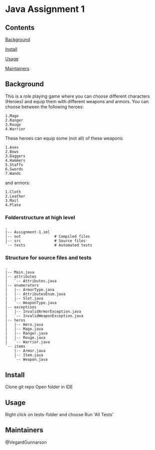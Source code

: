 # Java Assignment 1

## Contents

[Background](#Background)

[Install](#Install)

[Usage](#Usage)

[Maintainers](#Maintainers)


## Background 

This is a role playing game where you can choose different characters (Heroes) and equip them with different weapons and armors.
You can choose between the following heroes:
```
1.Mage 
2.Ranger
3.Rouge
4.Warrior
```
These heroes can equip some (not all) of these weapons:
```
1.Axes 
2.Bows
3.Daggers
4.Hammers
5.Staffs
6.Swords
7.Wands
```
and armors:
```
1.Cloth 
2.Leather
3.Mail
4.Plate
```

### Folderstructure at high level
```
.
|-- Assignment-1.iml
|-- out               # Compiled files
|-- src               # Source files
`-- tests             # Automated tests
```

### Structure for source files and tests <br />
```
.
|-- Main.java
|-- attributes
|   `-- Attributes.java
|-- enumerators
|   |-- ArmorType.java
|   |-- AttributesEnum.java
|   |-- Slot.java
|   `-- WeaponType.java
|-- exceptions
|   |-- InvalidArmorException.java
|   `-- InvalidWeaponException.java
|-- heros
|   |-- Hero.java
|   |-- Mage.java
|   |-- Ranger.java
|   |-- Rouge.java
|   `-- Warrior.java
`-- items
    |-- Armor.java
    |-- Item.java
    `-- Weapon.java
```

## Install
Clone git repo
Open folder in IDE
		
## Usage
Right click on tests-folder and choose Run 'All Tests'

## Maintainers
@VegardGunnarson
		

